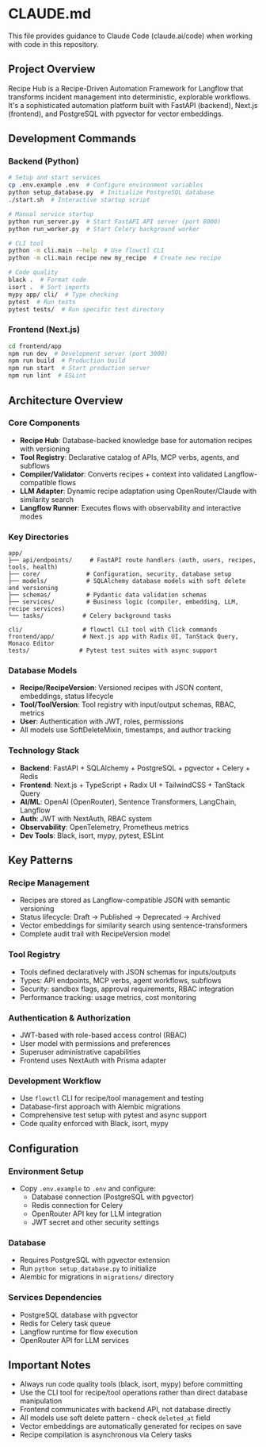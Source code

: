# CLAUDE.md

This file provides guidance to Claude Code (claude.ai/code) when working with code in this repository.

## Project Overview

Recipe Hub is a Recipe-Driven Automation Framework for Langflow that transforms incident management into deterministic, explorable workflows. It's a sophisticated automation platform built with FastAPI (backend), Next.js (frontend), and PostgreSQL with pgvector for vector embeddings.

## Development Commands

### Backend (Python)
```bash
# Setup and start services
cp .env.example .env  # Configure environment variables
python setup_database.py  # Initialize PostgreSQL database
./start.sh  # Interactive startup script

# Manual service startup
python run_server.py  # Start FastAPI API server (port 8000)
python run_worker.py  # Start Celery background worker

# CLI tool
python -m cli.main --help  # Use flowctl CLI
python -m cli.main recipe new my_recipe  # Create new recipe

# Code quality
black .  # Format code
isort .  # Sort imports
mypy app/ cli/  # Type checking
pytest  # Run tests
pytest tests/  # Run specific test directory
```

### Frontend (Next.js)
```bash
cd frontend/app
npm run dev  # Development server (port 3000)
npm run build  # Production build
npm run start  # Start production server
npm run lint  # ESLint
```

## Architecture Overview

### Core Components
- **Recipe Hub**: Database-backed knowledge base for automation recipes with versioning
- **Tool Registry**: Declarative catalog of APIs, MCP verbs, agents, and subflows
- **Compiler/Validator**: Converts recipes + context into validated Langflow-compatible flows
- **LLM Adapter**: Dynamic recipe adaptation using OpenRouter/Claude with similarity search
- **Langflow Runner**: Executes flows with observability and interactive modes

### Key Directories
```
app/
├── api/endpoints/     # FastAPI route handlers (auth, users, recipes, tools, health)
├── core/             # Configuration, security, database setup
├── models/           # SQLAlchemy database models with soft delete and versioning
├── schemas/          # Pydantic data validation schemas
├── services/         # Business logic (compiler, embedding, LLM, recipe services)
└── tasks/           # Celery background tasks

cli/                 # flowctl CLI tool with Click commands
frontend/app/        # Next.js app with Radix UI, TanStack Query, Monaco Editor
tests/              # Pytest test suites with async support
```

### Database Models
- **Recipe/RecipeVersion**: Versioned recipes with JSON content, embeddings, status lifecycle
- **Tool/ToolVersion**: Tool registry with input/output schemas, RBAC, metrics
- **User**: Authentication with JWT, roles, permissions
- All models use SoftDeleteMixin, timestamps, and author tracking

### Technology Stack
- **Backend**: FastAPI + SQLAlchemy + PostgreSQL + pgvector + Celery + Redis
- **Frontend**: Next.js + TypeScript + Radix UI + TailwindCSS + TanStack Query
- **AI/ML**: OpenAI (OpenRouter), Sentence Transformers, LangChain, Langflow
- **Auth**: JWT with NextAuth, RBAC system
- **Observability**: OpenTelemetry, Prometheus metrics
- **Dev Tools**: Black, isort, mypy, pytest, ESLint

## Key Patterns

### Recipe Management
- Recipes are stored as Langflow-compatible JSON with semantic versioning
- Status lifecycle: Draft → Published → Deprecated → Archived
- Vector embeddings for similarity search using sentence-transformers
- Complete audit trail with RecipeVersion model

### Tool Registry
- Tools defined declaratively with JSON schemas for inputs/outputs
- Types: API endpoints, MCP verbs, agent workflows, subflows
- Security: sandbox flags, approval requirements, RBAC integration
- Performance tracking: usage metrics, cost monitoring

### Authentication & Authorization
- JWT-based with role-based access control (RBAC)
- User model with permissions and preferences
- Superuser administrative capabilities
- Frontend uses NextAuth with Prisma adapter

### Development Workflow
- Use `flowctl` CLI for recipe/tool management and testing
- Database-first approach with Alembic migrations
- Comprehensive test setup with pytest and async support
- Code quality enforced with Black, isort, mypy

## Configuration

### Environment Setup
- Copy `.env.example` to `.env` and configure:
  - Database connection (PostgreSQL with pgvector)
  - Redis connection for Celery
  - OpenRouter API key for LLM integration
  - JWT secret and other security settings

### Database
- Requires PostgreSQL with pgvector extension
- Run `python setup_database.py` to initialize
- Alembic for migrations in `migrations/` directory

### Services Dependencies
- PostgreSQL database with pgvector
- Redis for Celery task queue
- Langflow runtime for flow execution
- OpenRouter API for LLM services

## Important Notes

- Always run code quality tools (black, isort, mypy) before committing
- Use the CLI tool for recipe/tool operations rather than direct database manipulation
- Frontend communicates with backend API, not database directly
- All models use soft delete pattern - check `deleted_at` field
- Vector embeddings are automatically generated for recipes on save
- Recipe compilation is asynchronous via Celery tasks